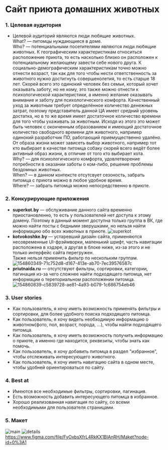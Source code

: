 # Сайт приюта домашних животных

### **1. Целевая аудитория**

+ Целевой аудиторий являются люди любящие животных.  
What? — питомцы нуждающиеся в доме.  
Who? — потенциальными посетителями являются люди любящие животных.
К географическим характеристикам относиться расположение приюта, то есть насколько близко он расположен к потенциальному желающему завести себе нового друга.
К социально-демографическим характеристикам точно можно отнести возраст, так как для того чтобы нести ответственность за животного нужно достигнуть совершенолетия, то есть старше 18 лет.
Скорей всего это одинокий человек без семьи, который хочет оказывать заботу, но не кому, это также можно отнести к психологической характеристики, а именно желание оказывать внимание и заботу для психологического комфорта.
Качественный уход за животным требует определённое количество денежных затрат, поэтому представитель данной ЦА имеет средний уровень достатка, но в то же время имеет достаточное количество времени для того чтобы ухаживать за животным.
Исходя из этого это может быть человек с оконченным образованием и имеющий достаточное количество свободного времени для животного, например одинокий разработчик ПО, работающий приемущественно удалёно.
От образа жизни может зависеть выбор животного, например тот кто выбирает в качестве питомца собаку скорей всего ведёт более активный образ жизни, в отличие от того кто выбирает кота.  
Why? — для психологического комфорта, удовлетворение потребности в оказании заботы о ком-либо, решение проблемы бездомных животных.  
When? — в данном контексте отсутсвует сезоность, забрать питомца с приюта можно в любое удобное время.  
Where? — забрать питомца можно непосредственно в приюте.  
### **2. Конкурирующие приложения**  
+ **superkot.by** — обслуживание данного сайта временно приостановленно, то есть у пользователей нет доступа к этому домену. Поэтому в данный момент доступна только группа в ВК, где можно найти посты с бедными зверушками, но нельзя найти информацию обо всех животных в приюте.
![superkot](https://user-images.githubusercontent.com/81259896/154860453-540373e3-76ff-40bc-803e-28007732d52f.png)
+ **kotvokoshke.by** — устаревший дизайн сайта, применяются несовременные UI-фрэймворки, маленький шрифт, часть навигации расположена в хэдэре, а другая в блоке ниже, из-за этого и не только интерфейс сайта перегружен.  
Также нельзя применить фильтр по нескольким группам.  
![154860349-71c752d8-d167-413e-ab70-7ec39576587c](https://user-images.githubusercontent.com/81259896/154860427-a96daf92-d885-4dca-a6b0-a8be69bc7ce5.png)  
+ **priutnaida.ru** — отсутствуют фильтры, сортировки, категории, пагинация из-за чего сложнее найти подходящего питомца, нет информации о тереториальном расположении питомца.  
![154860839-c5839728-ae81-4a93-b079-1c686754eb46](https://user-images.githubusercontent.com/81259896/154860893-8bed4efe-73a6-4cc7-abd3-c41cd83e8e0b.png)  
### **3. User stories**
+ Как пользователь, я хочу иметь возможность применять фильтры и сортировки, для более удобного поиска подходящего питомца.
+ Как пользователь, я хочу видеть необходимую информацию о животном(фото, пол, возраст, порода, ...), чтобы найти подходящего питомца.  
+ Как пользователь, я хочу иметь возможность получить информацию о приюте, а именно где находится, реквезиты, чтобы знать как помочь.  
+ Как пользователь, я хочу добавить питомца в раздел "избранное", чтобы отслеживать интересующего животного. 
+ Как пользователь, я хочу иметь навигацию сайта в одном месте, чтобы удобней ориентироваться по сайту.    
### **4. Best at**
+ Имеются все необходимые фильтры, сортировки, пагинация.  
+ Есть возможность добавить интересующего питомца в избранное.  
+ Хорошо реализованная навигация по сайту, со всеми необходимыми для пользователя страницами.  
### **5. Макет**
![main](https://user-images.githubusercontent.com/81259896/154863326-5cf81f98-12c5-4707-b250-cca24de7ddf6.png)
![details](https://user-images.githubusercontent.com/81259896/154863399-7d39be87-e82b-4b61-b681-fae8fe80bc1a.png)
https://www.figma.com/file/FyOxbsXfrL4RkKX1BlAnRH/Maket?node-id=0%3A1



